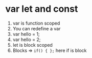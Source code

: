# var let and const

1. var is function scoped
2. You can redefine a var
  1. var hello = 1;
  2. var hello = 2;
3. let is block scoped
  1. Blocks => ``` if() { }; ```  here if is block

